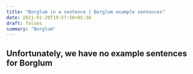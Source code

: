 ```yaml
---
title: "Borglum in a sentence | Borglum example sentences"
date: 2021-01-20T19:57:50+05:30
draft: falses
summary: "Borglum"
---
```

## Unfortunately, we have no example sentences for Borglum                 
